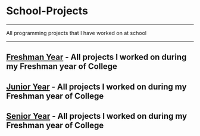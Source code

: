 # School-Projects
--------
All programming projects that I have worked on at school

--------

## [Freshman Year](Freshman-Year) - All projects I worked on during my Freshman year of College
## [Junior Year](Junior-Year) - All projects I worked on during my Freshman year of College
## [Senior Year](Senior-Year) - All projects I worked on during my Freshman year of College